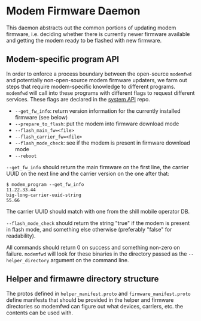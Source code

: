 # Modem Firmware Daemon

This daemon abstracts out the common portions of updating modem firmware, i.e.
deciding whether there is currently newer firmware available and getting the
modem ready to be flashed with new firmware.

## Modem-specific program API

In order to enforce a process boundary between the open-source `modemfwd` and
potentially non-open-source modem firmware updaters, we farm out steps that
require modem-specific knowledge to different programs. `modemfwd` will call
into these programs with different flags to request different services. These
flags are declared in the [system API] repo.

* `--get_fw_info`: return version information for the currently installed
  firmware (see below)
* `--prepare_to_flash`: put the modem into firmware download mode
* `--flash_main_fw=<file>`
* `--flash_carrier_fw=<file>`
* `--flash_mode_check`: see if the modem is present in firmware download mode
* `--reboot`

`--get_fw_info` should return the main firmware on the first line, the carrier
UUID on the next line and the carrier version on the one after that:

```
$ modem_program --get_fw_info
11.22.33.44
big-long-carrier-uuid-string
55.66
```

The carrier UUID should match with one from the shill mobile operator DB.

`--flash_mode_check` should return the string "true" if the modem is present
in flash mode, and something else otherwise (preferably "false" for
readability).

All commands should return 0 on success and something non-zero on failure.
`modemfwd` will look for these binaries in the directory passed as the
`--helper_directory` argument on the command line.

## Helper and firmawre directory structure

The protos defined in `helper_manifest.proto` and `firmware_manifest.proto`
define manifests that should be provided in the helper and firmware directories
so modemfwd can figure out what devices, carriers, etc. the contents can be
used with.

[system API]: https://chromium.googlesource.com/chromiumos/platform/system_api/+/master/switches/modemfwd_switches.h
